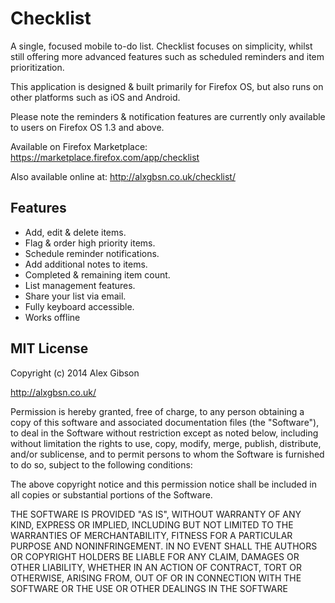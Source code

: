 Checklist
=========

A single, focused mobile to-do list. Checklist focuses on simplicity, whilst still offering more advanced features such as scheduled reminders and item prioritization.

This application is designed & built primarily for Firefox OS, but also runs on other platforms such as iOS and Android.

Please note the reminders & notification features are currently only available to users on Firefox OS 1.3 and above.

Available on Firefox Marketplace: 
https://marketplace.firefox.com/app/checklist

Also available online at:
http://alxgbsn.co.uk/checklist/

Features
--------

* Add, edit & delete items.
* Flag & order high priority items.
* Schedule reminder notifications.
* Add additional notes to items.
* Completed & remaining item count.
* List management features.
* Share your list via email.
* Fully keyboard accessible.
* Works offline

MIT License
-----------

Copyright (c) 2014 Alex Gibson

http://alxgbsn.co.uk/

Permission is hereby granted, free of charge, to any person obtaining a copy of this software and associated documentation files (the "Software"), to deal in the Software without restriction except as noted below, including without limitation the rights to use, copy, modify, merge, publish, distribute, and/or sublicense, and to permit persons to whom the Software is furnished to do so, subject to the following conditions:

The above copyright notice and this permission notice shall be included in all copies or substantial portions of the Software.

THE SOFTWARE IS PROVIDED "AS IS", WITHOUT WARRANTY OF ANY KIND, EXPRESS OR IMPLIED, INCLUDING BUT NOT LIMITED TO THE WARRANTIES OF MERCHANTABILITY, FITNESS FOR A PARTICULAR PURPOSE AND NONINFRINGEMENT. IN NO EVENT SHALL THE AUTHORS OR COPYRIGHT HOLDERS BE LIABLE FOR ANY CLAIM, DAMAGES OR OTHER LIABILITY, WHETHER IN AN ACTION OF CONTRACT, TORT OR OTHERWISE, ARISING FROM, OUT OF OR IN CONNECTION WITH THE SOFTWARE OR THE USE OR OTHER DEALINGS IN THE SOFTWARE
